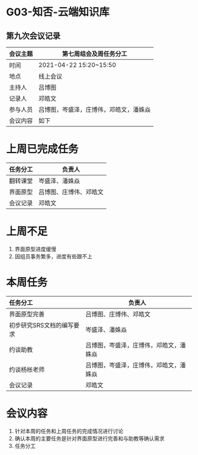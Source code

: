 # G03-知否-云端知识库

## 第九次会议记录

| 会议主题   | 第七周组会及周任务分工 |
| :-------  | ---------------------------- |
| 时间      | 2021-04-22 15:20~15:50 |
| 地点      | 线上会议               |
| 主持人    | 吕博图                 |
| 记录人    | 邓皓文                    |
| 参与人员  | 吕博图，岑盛泽，庄博伟，邓皓文，潘姝焱 |
| 会议内容  | 如下                         |

# 上周已完成任务

| 任务分工 | 负责人                 |
| :------- | ---------------------- |
| 翻转课堂 | 岑盛泽、潘姝焱        |
| 界面原型 | 吕博图、庄博伟、邓皓文 |
| 会议记录 | 邓皓文              |
# 上周不足

1. 界面原型进度缓慢
2. 因组员事务繁多，进度有些跟不上

# 本周任务

| 任务分工                  | 负责人                                 |
| :------------------------ | -------------------------------------- |
| 界面原型完善              | 吕博图、庄博伟、邓皓文                 |
| 初步研究SRS文档的编写要求 | 岑盛泽、潘姝焱                         |
| 约谈助教                  | 吕博图，岑盛泽，庄博伟，邓皓文，潘姝焱 |
| 约谈杨枨老师              | 吕博图，岑盛泽，庄博伟，邓皓文，潘姝焱 |
| 会议记录                  | 邓皓文                                 |



# 会议内容

1. 针对本周的任务和上周任务的完成情况进行讨论
2. 确认本周的主要任务是针对界面原型进行完善和与助教等确认需求
3. 任务分工
